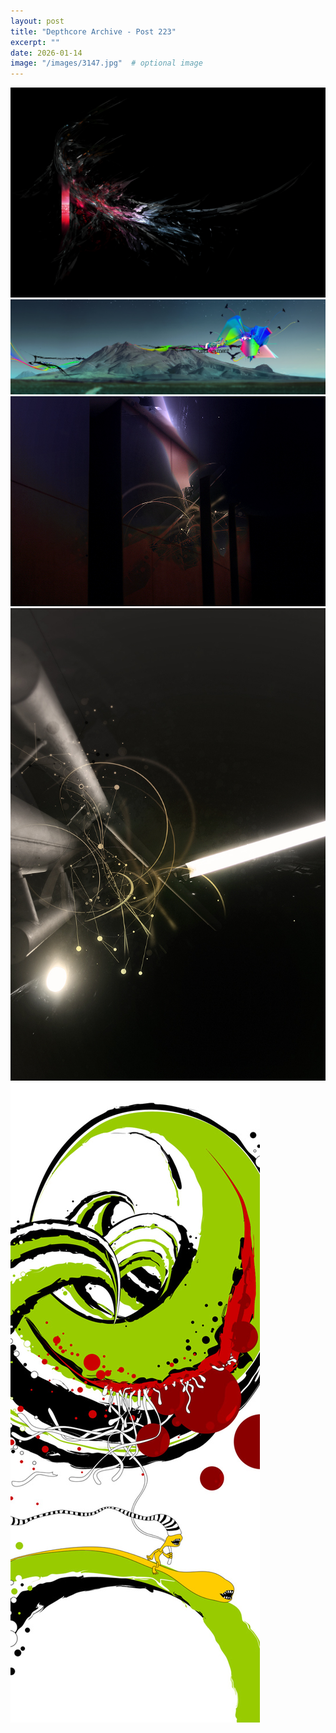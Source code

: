 ```yaml
---
layout: post
title: "Depthcore Archive - Post 223"
excerpt: ""
date: 2026-01-14
image: "/images/3147.jpg"  # optional image
---
```


<img src="/images/3147.jpg">
<img src="/images/3148.jpg" alt="3148.jpg"/>
<img src="/images/3149.jpg" alt="3149.jpg"/>
<img src="/images/3150.jpg" alt="3150.jpg"/>
<img src="/images/3151.jpg" alt="3151.jpg"/>
